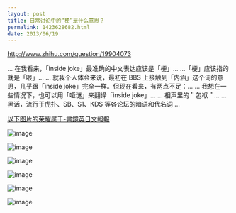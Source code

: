 ```yaml
---
layout: post
title: 日常讨论中的“梗”是什么意思？
permalink: 1423628682.html
date: 2013/06/19
---
```


<http://www.zhihu.com/question/19904073>

... 在我看来，「inside joke」最准确的中文表达应该是「梗」...
...「梗」应该指的就是「哏」...
... 就我个人体会来说，最初在 BBS 上接触到「内涵」这个词的意思，几乎跟「inside joke」完全一样。但现在看来，有两点不足：...
... 我想在一些情况下，也可以用「哑谜」来翻译「inside joke」...
... 相声里的＂包袱＂...
... 黑话，流行于虎扑、SB、S1、KDS 等各论坛的暗语和代名词 ...


[以下图片的荣耀属于-書鏡英日文報報](http://blog.xuite.net/tfapp/myheart/28286780-%E4%BB%80%E9%BA%BC%E6%98%AF%E3%80%8C%E6%A2%97%E3%80%8D)

![image](http://img.teamkn.com/i/U12vjcJN.png)

![image](http://img.teamkn.com/i/mVcp4iD3.png)

![image](http://img.teamkn.com/i/J22sAH9g.png)

![image](http://img.teamkn.com/i/Bs3EjsF5.png)

![image](http://img.teamkn.com/i/rYs95Ir1.png)

![image](http://img.teamkn.com/i/dJQUfpM8.png)
